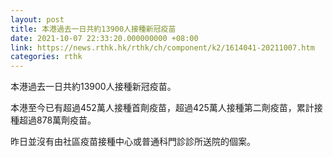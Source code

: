 ```yaml
---
layout: post
title: 本港過去一日共約13900人接種新冠疫苗
date: 2021-10-07 22:33:20.000000000 +08:00
link: https://news.rthk.hk/rthk/ch/component/k2/1614041-20211007.htm
categories: rthk
---
```


本港過去一日共約13900人接種新冠疫苗。

本港至今已有超過452萬人接種首劑疫苗，超過425萬人接種第二劑疫苗，累計接種超過878萬劑疫苗。

昨日並沒有由社區疫苗接種中心或普通科門診診所送院的個案。
